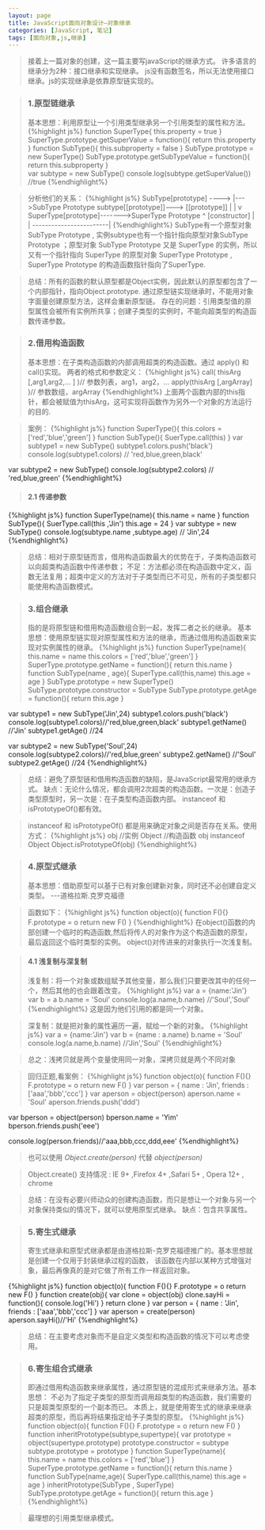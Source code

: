 ```yaml
---
layout: page
title: JavaScript面向对象设计—对象继承
categories: [JavaScript, 笔记]
tags: [面向对象,js,继承]
---
```


>接着上一篇对象的创建，这一篇主要写javaScript的继承方式。
>许多语言的继承分为2种：接口继承和实现继承。
>js没有函数签名，所以无法使用接口继承。js的实现继承是依靠原型链实现的。

>### 1.原型链继承
>基本思想：利用原型让一个引用类型继承另一个引用类型的属性和方法。
{%highlight js%}
  function SuperType{
    this.property = true
  }
  SuperType.prototype.getSuperValue = function(){
    return this.property
  }
  function SubType(){
    this.subproperty = false
  }
  SubType.prototype = new SuperType()
  SubType.prototype.getSubTypeValue = function(){
  	return this.subproperty
  }  
  var subtype = new SubType()
  console.log(subtype.getSuperValue()) //true
{%endhighlight%}

>分析他们的关系：
{%highlight js%}
  SubType[prototype] ---->
                         |--->SubType Prototype
  subtype[[prototype]]--->  [[prototype]]
                                |
                                |
                                v
  SuperType[prototype]------->SuperType Prototype
        ^                   [constructor]
        |                       |
        ------------------------|
{%endhighlight%}
>SubType有一个原型对象SubType Prototype , 实例subtype也有一个指针指向原型对象SubType Prototype ；原型对象 SubType Prototype 又是
>SuperType 的实例，所以又有一个指针指向 SuperType 的原型对象 SuperType Prototype , SuperType Prototype 的构造函数指针指向了SuperType.

>总结：所有的函数的默认原型都是Object实例，因此默认的原型都包含了一个内部指针，指向Object.prototype.
>通过原型链实现继承时，不能用对象字面量创建原型方法，这样会重新原型链。
>存在的问题：引用类型值的原型属性会被所有实例所共享；创建子类型的实例时，不能向超类型的构造函数传递参数。

>### 2.借用构造函数
>基本思想：在子类构造函数的内部调用超类的构造函数。通过 apply() 和  call()实现。
>两者的格式和参数定义：
{%highlight js%}
  call( thisArg [,arg1,arg2,… ] )// 参数列表，arg1，arg2，...
  apply(thisArg [,argArray] )// 参数数组，argArray
{%endhighlight%}
>上面两个函数内部的this指针，都会被赋值为thisArg，这可实现将函数作为另外一个对象的方法运行的目的.

>案例：
{%highlight js%}
  function SuperType(){
    this.colors = ['red','blue','green']
  }
  function SubType(){
    SuerType.call(this)
  }
  var subtype1 = new SubType()
  subtype1.colors.push('black')
  console.log(subtype1.colors) // 'red,blue,green,black'
  
  var subtype2 = new SubType()
  console.log(subtype2.colors) // 'red,blue,green' 
{%endhighlight%}

>#### 2.1 传递参数

{%highlight js%}
  function SuperType(name){
    this.name = name
  }
  function SubType(){
    SuerType.call(this ,'Jin')
    this.age = 24
  }
  var subtype = new SubType()
  console.log(subtype.name ,subtype.age) // 'Jin',24
{%endhighlight%}

>总结：相对于原型链而言，借用构造函数最大的优势在于，子类构造函数可以向超类构造函数中传递参数；
>不足：方法都必须在构造函数中定义，函数无法复用；超类中定义的方法对于子类型而已不可见，所有的子类型都只能使用构造函数模式。

>### 3.组合继承
>指的是将原型链和借用构造函数组合到一起，发挥二者之长的继承。
>基本思想：使用原型链实现对原型属性和方法的继承，而通过借用构造函数来实现对实例属性的继承。
{%highlight js%}
  function SuperType(name){
    this.name = name
    this.colors = ['red','blue','green']
  }
  SuperType.prototype.getName = function(){
    return this.name
  }
  function SubType(name , age){
    SuperType.call(this,name)
    this.age = age
  }
  SubType.prototype = new SuperType()
  SubType.prototype.constructor = SubType
  SubType.prototype.getAge = function(){
    return this.age
  }
  
  var subtype1 = new SubType('Jin',24)
  subtype1.colors.push('black')
  console.log(subtype1.colors)//'red,blue,green,black'
  subtype1.getName() //'Jin'
  subtype1.getAge() //24
  
  var subtype2 = new SubType('Soul',24)
  console.log(subtype2.colors)//'red,blue,green'
  subtype2.getName() //'Soul'
  subtype2.getAge() //24
{%endhighlight%}

>总结：避免了原型链和借用构造函数的缺陷，是JavaScript最常用的继承方式。
>缺点：无论什么情况，都会调用2次超类的构造函数。一次是：创造子类型原型时，另一次是：在子类型构造函数内部。
>instanceof 和  isPrototypeOf()都有效。

>instanceof 和 isPrototypeOf() 都是用来确定对象之间是否存在关系。使用方式：
{%highlight js%}
 obj //实例
 Object //构造函数
 obj instanceof Object
 Object.isPrototypeOf(obj)
{%endhighlight%}

>### 4.原型式继承
>基本思想：借助原型可以基于已有对象创建新对象，同时还不必创建自定义类型。 ---道格拉斯.克罗克福德

>函数如下：
{%highlight js%}
  function object(o){
    function F(){}
    F.prototype = o
    return new F()
  }
{%endhighlight%}
>在object()函数的内部创建一个临时的构造函数,然后将传人的对象作为这个构造函数的原型，最后返回这个临时类型的实例。
>object()对传进来的对象执行一次浅复制。

>#### 4.1 浅复制与深复制
>浅复制：将一个对象或数组赋予其他变量，那么我们只要更改其中的任何一个，然后其他的也会跟着改变。
{%highlight js%}
  var a = {name:'Jin'}
  var b = a
  b.name = 'Soul'
  console.log(a.name,b.name) //'Soul','Soul'
{%endhighlight%}
>这是因为他们引用的都是同一个对象。

>深复制：就是把对象的属性遍历一遍，赋给一个新的对象。
{%highlight js%}
  var a = {name:'Jin'}
  var b = {name : a.name}
  b.name = 'Soul'
  console.log(a.name,b.name) //'Jin','Soul'
{%endhighlight%}

>总之：浅拷贝就是两个变量使用同一对象，深拷贝就是两个不同对象

>回归正题,看案例：
{%highlight js%}
  function object(o){
    function F(){}
    F.prototype = o
    return new F()
  }
  var person = {
    name : 'Jin',
    friends : ['aaa','bbb','ccc']
  }
  var aperson = object(person)
  aperson.name = 'Soul'
  aperson.friends.push('ddd')
  
  var bperson = object(person)
  bperson.name = 'Yim'
  bperson.friends.push('eee')
  
  console.log(person.friends)//'aaa,bbb,ccc,ddd,eee'
{%endhighlight%}

>也可以使用 *Object.create(person)* 代替  *object(person)*

>Object.create() 支持情况 : IE 9+ ,Firefox 4+ ,Safari 5+ , Opera 12+ , chrome

>总结：在没有必要兴师动众的创建构造函数，而只是想让一个对象与另一个对象保持类似的情况下，就可以使用原型式继承。
>缺点：包含共享属性。

>### 5.寄生式继承
>寄生式继承和原型式继承都是由道格拉斯-克罗克福德推广的。基本思想就是创建一个仅用于封装继承过程的函数，
>该函数在内部以某种方式增强对象，最后再像真的是对它做了所有工作一样返回对象。

{%highlight js%}
  function object(o){
    function F(){}
    F.prototype = o
    return new F()
  }
  function create(obj){
   var clone = object(obj)
   clone.sayHi = function(){
     console.log('Hi')
   }
   return clone 
  }
  var person = {
    name : 'Jin',
    friends : ['aaa','bbb','ccc']
  }
  var aperson = create(person)
  aperson.sayHi()//'Hi'
{%endhighlight%}

>总结：在主要考虑对象而不是自定义类型和构造函数的情况下可以考虑使用。

>### 6.寄生组合式继承
>即通过借用构造函数来继承属性，通过原型链的混成形式来继承方法。基本思想：
>不必为了指定子类型的原型而调用超类型的构造函数，我们需要的只是超类型原型的一个副本而已。
>本质上，就是使用寄生式的继承来继承超类的原型，而后再将结果指定给予子类型的原型。
{%highlight js%}
  function object(o){
    function F(){}
    F.prototype = o
    return new F()
  }
  function inheritPrototype(subtype,supertype){
    var prototype = object(supertype.prototype)
    prototype.constructor = subtype
    subtype.prototype = prototype
  }
  function SuperType(name){
    this.name = name
    this.colors = ['red','blue']
  }
  SuperType.prototype.getName = function(){
  	return this.name
  }
  function SubType(name,age){
    SuperType.call(this,name)
    this.age = age 
  }
  inheritPrototype(SubType , SuperType)
  SubType.prototype.getAge = function(){
    return this.age
  }
{%endhighlight%}

>最理想的引用类型继承模式。

















